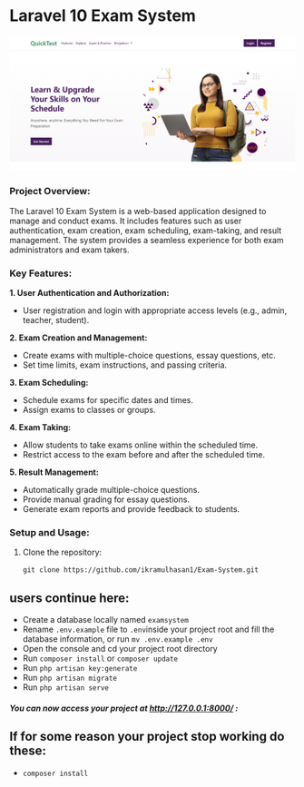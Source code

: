 # Laravel 10 Exam System

<p align="center">
  <img src="./public/ui/Full-Project-Image/COVER.png" alt="Your Name" width="600px">
</p>


### Project Overview:
The Laravel 10 Exam System is a web-based application designed to manage and conduct exams. It includes features such as user authentication, exam creation, exam scheduling, exam-taking, and result management. The system provides a seamless experience for both exam administrators and exam takers.

### Key Features:
**1. User Authentication and Authorization:**
   - User registration and login with appropriate access levels (e.g., admin, teacher, student).

**2. Exam Creation and Management:**
   - Create exams with multiple-choice questions, essay questions, etc.
   - Set time limits, exam instructions, and passing criteria.

**3. Exam Scheduling:**
   - Schedule exams for specific dates and times.
   - Assign exams to classes or groups.

**4. Exam Taking:**
   - Allow students to take exams online within the scheduled time.
   - Restrict access to the exam before and after the scheduled time.

**5. Result Management:**
   - Automatically grade multiple-choice questions.
   - Provide manual grading for essay questions.
   - Generate exam reports and provide feedback to students.


### Setup and Usage:
1. Clone the repository:
   ```
   git clone https://github.com/ikramulhasan1/Exam-System.git
   ```

## users continue here:

-   Create a database locally named `examsystem`
-   Rename `.env.example` file to `.env`inside your project root and fill the database information, or run `mv .env.example .env` 
-   Open the console and cd your project root directory
-   Run `composer install` or `composer update`
-   Run `php artisan key:generate`
-   Run `php artisan migrate`
-   Run `php artisan serve`

##### You can now access your project at http://127.0.0.1:8000/ :

## If for some reason your project stop working do these:

-   `composer install`
